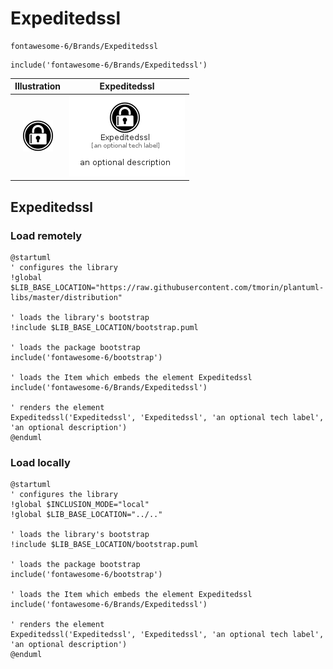 # Expeditedssl


```text
fontawesome-6/Brands/Expeditedssl
```

```text
include('fontawesome-6/Brands/Expeditedssl')
```



| Illustration | Expeditedssl |
| :---: | :---: |
| ![illustration for Illustration](../../fontawesome-6/Brands/Expeditedssl.png) | ![illustration for Expeditedssl](../../fontawesome-6/Brands/Expeditedssl.Local.png) |




## Expeditedssl

### Load remotely
```plantuml
@startuml
' configures the library
!global $LIB_BASE_LOCATION="https://raw.githubusercontent.com/tmorin/plantuml-libs/master/distribution"

' loads the library's bootstrap
!include $LIB_BASE_LOCATION/bootstrap.puml

' loads the package bootstrap
include('fontawesome-6/bootstrap')

' loads the Item which embeds the element Expeditedssl
include('fontawesome-6/Brands/Expeditedssl')

' renders the element
Expeditedssl('Expeditedssl', 'Expeditedssl', 'an optional tech label', 'an optional description')
@enduml
```

### Load locally
```plantuml
@startuml
' configures the library
!global $INCLUSION_MODE="local"
!global $LIB_BASE_LOCATION="../.."

' loads the library's bootstrap
!include $LIB_BASE_LOCATION/bootstrap.puml

' loads the package bootstrap
include('fontawesome-6/bootstrap')

' loads the Item which embeds the element Expeditedssl
include('fontawesome-6/Brands/Expeditedssl')

' renders the element
Expeditedssl('Expeditedssl', 'Expeditedssl', 'an optional tech label', 'an optional description')
@enduml
```

